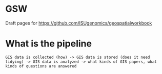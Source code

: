 # GSW
Draft pages for https://github.com/ISUgenomics/geospatialworkbook

# What is the pipeline

```
GIS data is collected (how) -> GIS data is stored (does it need tidying) -> GIS data is analyzed -> what kinds of GIS papers, what kinds of questions are answered
```
